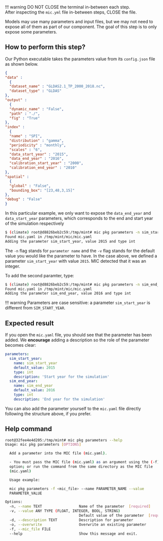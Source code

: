 !!! warning
    DO NOT CLOSE the terminal in-between each step.  
    After inspecting the `mic.yml` file in-between steps, CLOSE the file.

Models may use many parameters and input files, but we may not need to expose all of them as part of our component. The goal of this step is to only expose some parameters.

## How to perform this step?

Our Python executable takes the parameters value from its `config.json` file as shown below.

```json
{
"data" :
  {
  "dataset_name" : "GLDAS2.1_TP_2000_2018.nc",
  "dataset_type" : "GLDAS"
},
"output" :
  {
  "dynamic_name" : "False",
  "path" : "./",
  "fig" : "True"
},
"index" :
  {
  "name" : "SPI",
  "distribution" : "gamma",
  "periodicity" : "monthly",
  "scales" : "6",
  "data_start_year" : "2015",
  "data_end_year" : "2016",
  "calibration_start_year" : "2000",
  "calibration_end_year" : "2010"
},
"spatial" :
  {
  "global" : "False",
  "bounding_box": "[23,48,3,15]"
},
"debug" : "False"
}
```

In this particular example, we only want to expose the `data_end_year` and `data_start_year` parameters, which corresponds to the end and start year of the simulation respectively

```bash
$ (climate) root@d8826beb2c59:/tmp/mint# mic pkg parameters -n sim_start_year -v 2015
Found mic.yaml in /tmp/mint/mic/mic.yaml
Adding the parameter sim_start_year, value 2015 and type int
```

The `-n` flag stands for `parameter name` and the `-v` flag stands for the default value you would like the parameter to have. In the case above, we defined a parameter `sim_start_year` with value `2015`. MIC detected that it was an integer.

To add the second paramter, type:

```bash
$ (climate) root@d8826beb2c59:/tmp/mint# mic pkg parameters -n sim_end_year -v 2016
Found mic.yaml in /tmp/mint/mic/mic.yaml
Adding the parameter sim_end_year, value 2016 and type int
```

!!! warning
    Parameters are case sensitive: a parameter `sim_start_year` is different from `SIM_START_YEAR`.

## Expected result

If you open the `mic.yaml` file, you should see that the parameter has been added. We **encourage** adding a description so the role of the parameter becomes clear:

```yaml
parameters:
  sim_start_year:
    name: sim_start_year
    default_value: 2015
    type: int
    description: 'Start year for the simulation'
  sim_end_year:
    name: sim_end_year
    default_value: 2016
    type: int
    description: 'End year for the simulation'
```

You can also add the parameter yourself to the `mic.yaml` file directly following the structure above, if you prefer.

## Help command

```bash
root@32fee4e4d205:/tmp/mint# mic pkg parameters --help
Usage: mic pkg parameters [OPTIONS]

  Add a parameter into the MIC file (mic.yaml).

  - You must pass the MIC file (mic.yaml) as an argument using the (-f)
  option; or run the command from the same directory as the MIC file
  (mic.yaml)

  Usage example:

  mic pkg parameters -f <mic_file> --name PARAMETER_NAME --value
  PARAMETER_VALUE

Options:
  -n, --name TEXT                 Name of the parameter  [required]
  -v, --value ANY TYPE (FLOAT, INTEGER, BOOL, STRING)
                                  Default value of the parameter  [required]
  -d, --description TEXT          Description for parameter
  -o, --overwrite                 Overwrite an existing parameter
  -f, --mic_file FILE
  --help                          Show this message and exit.
```
